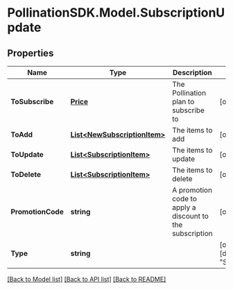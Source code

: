 
# PollinationSDK.Model.SubscriptionUpdate

## Properties

Name | Type | Description | Notes
------------ | ------------- | ------------- | -------------
**ToSubscribe** | [**Price**](Price.md) | The Pollination plan to subscribe to | [optional] 
**ToAdd** | [**List&lt;NewSubscriptionItem&gt;**](NewSubscriptionItem.md) | The items to add | [optional] 
**ToUpdate** | [**List&lt;SubscriptionItem&gt;**](SubscriptionItem.md) | The items to update | [optional] 
**ToDelete** | [**List&lt;SubscriptionItem&gt;**](SubscriptionItem.md) | The items to delete | [optional] 
**PromotionCode** | **string** | A promotion code to apply a discount to the subscription | [optional] 
**Type** | **string** |  | [optional] [readonly] [default to "SubscriptionUpdate"]

[[Back to Model list]](../README.md#documentation-for-models)
[[Back to API list]](../README.md#documentation-for-api-endpoints)
[[Back to README]](../README.md)

